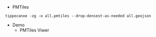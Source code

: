 - PMTiles
```
tippecanoe -zg -o all.pmtiles --drop-densest-as-needed all.geojson
```
- Demo
  - PMTiles Viwer
